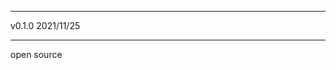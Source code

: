 ********************************
v0.1.0                2021/11/25
********************************
open source 